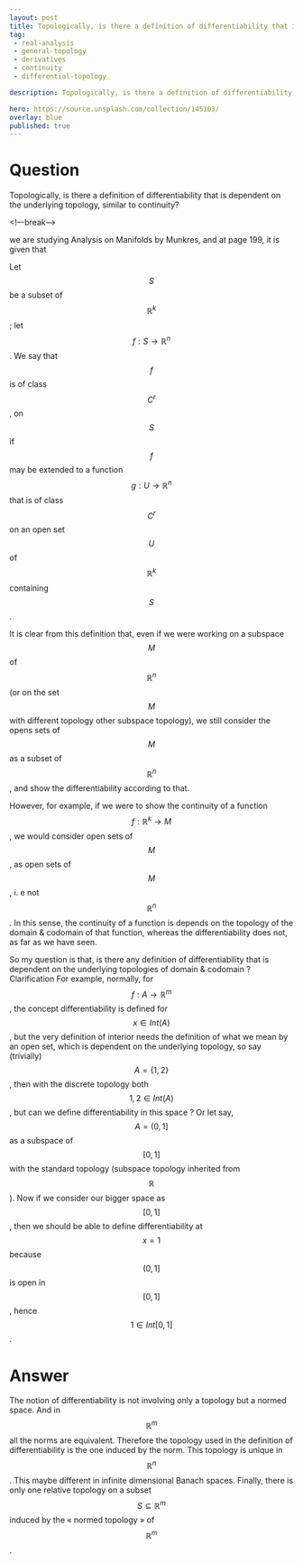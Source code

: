 ```yaml
---
layout: post
title: Topologically, is there a definition of differentiability that is dependent on the underlying topology, similar to continuity
tag:
 - real-analysis
 - general-topology
 - derivatives
 - continuity
 - differential-topology

description: Topologically, is there a definition of differentiability that is dependent on the underlying topology, similar to continuity

hero: https://source.unsplash.com/collection/145103/
overlay: blue 
published: true
---
```


# Question 

Topologically, is there a definition of differentiability that is dependent on the underlying topology, similar to continuity?

<!–-break-–>


we are  studying Analysis on Manifolds by Munkres, and at page 199, it is given that 

Let $$S$$ be a subset of $$\mathbb{R}^k$$; let $$f: S \to \mathbb{R}^n$$.
 We
  say that $$f$$ is of class $$C^r$$, on $$S$$ if $$f$$ may be extended to a
  function $$g: U \to \mathbb{R}^n$$ that is of class $$C^r$$ on an open set
  $$U$$ of $$\mathbb{R}^k$$ containing $$S$$.


It is clear from this definition that, even if we were working on a subspace $$M$$ of $$\mathbb{R}^n$$ (or on the set $$M$$ with different topology other subspace topology), we still consider the opens sets of $$M$$ as a subset of $$\mathbb{R}^n$$, and show the differentiability according to that.

However, for example, if we were to show the continuity of a function $$f : \mathbb{R}^k \to M$$, we would consider open sets of $$M$$, as open sets of $$M$$, i.
e not $$\mathbb{R}^n$$.
 In this sense, the continuity of a function is depends on the topology of the domain & codomain of that function, whereas the differentiability does not, as far as we have seen.

So my question is that, is there any definition of differentiability that is dependent on the underlying topologies of domain & codomain ?
Clarification 
For example, normally, for $$f: A \to \mathbb{R}^m$$, the concept differentiability is defined for $$x \in Int(A)$$, but the very definition of interior needs the definition of what we mean by an open set, which is dependent on the underlying topology, so say (trivially) $$A = \{1,2\}$$, then with the discrete topology both $$1,2 \in Int(A)$$, but can we define differentiability in this space ?
Or let say, $$A = (0,1]$$ as a subspace of $$[0,1]$$ with the standard topology (subspace topology inherited from $$\mathbb{R}$$).
Now if we consider our bigger space as $$[0,1]$$, then we should be able to define differentiability at $$x = 1$$ because $$(0,1]$$ is open in $$[0,1]$$, hence $$1\in Int[0,1]$$.


# Answer 


The notion of differentiability is not involving only a topology but a normed space. And in $$\mathbb R^m$$ all the norms are equivalent.
Therefore the topology used in the definition of differentiability is the one induced by the norm. This topology is unique in $$\mathbb R^n$$. This maybe different in infinite dimensional Banach spaces.
Finally, there is only one relative topology on a subset $$S \subseteq \mathbb R^m$$ induced by the « normed topology » of $$\mathbb R^m$$.

